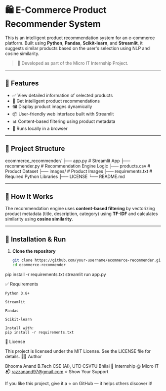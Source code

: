 # 🛍️ E-Commerce Product Recommender System
This is an intelligent product recommendation system for an e-commerce platform. Built using **Python**, **Pandas**, **Scikit-learn**, and **Streamlit**, it suggests similar products based on the user's selection using NLP and cosine similarity.

> 🔗 Developed as part of the Micro IT Internship Project.

---

## 🚀 Features

- ✅ View detailed information of selected products
- 🤖 Get intelligent product recommendations
- 🖼️ Display product images dynamically
- 📦 User-friendly web interface built with Streamlit
- 📊 Content-based filtering using product metadata
- 💾 Runs locally in a browser

---

## 📂 Project Structure
ecommerce_recommender/
├── app.py # Streamlit App
├── recommender.py # Recommendation Engine Logic
├── products.csv # Product Dataset
├── images/ # Product Images
├── requirements.txt # Required Python Libraries
├── LICENSE
└── README.md


---

## 🧠 How It Works

The recommendation engine uses **content-based filtering** by vectorizing product metadata (title, description, category) using **TF-IDF** and calculates similarity using **cosine similarity**.

---

## 🔧 Installation & Run

1. **Clone the repository**
   ```bash
   git clone https://github.com/your-username/ecommerce-recommender.git
   cd ecommerce-recommender

pip install -r requirements.txt
streamlit run app.py

✅ Requirements

    Python 3.8+

    Streamlit

    Pandas

    Scikit-learn

    Install with:
    pip install -r requirements.txt

📄 License

This project is licensed under the MIT License. See the LICENSE file for details.
🙋‍♂️ Author

Bhooma Anand
B.Tech CSE (AI), UTD CSVTU Bhilai
💼 Internship @ Micro IT
📬 razzanand97@gmail.com
⭐️ Show Your Support

If you like this project, give it a ⭐️ on GitHub — it helps others discover it!
